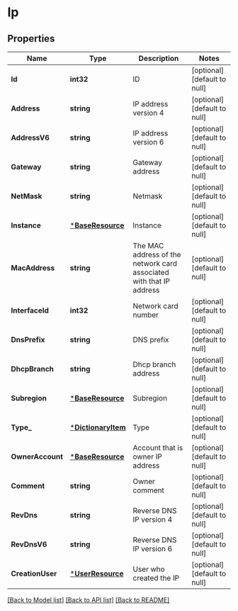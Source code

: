 # Ip

## Properties
Name | Type | Description | Notes
------------ | ------------- | ------------- | -------------
**Id** | **int32** | ID | [optional] [default to null]
**Address** | **string** | IP address version 4 | [optional] [default to null]
**AddressV6** | **string** | IP address version 6 | [optional] [default to null]
**Gateway** | **string** | Gateway address | [optional] [default to null]
**NetMask** | **string** | Netmask | [optional] [default to null]
**Instance** | [***BaseResource**](BaseResource.md) | Instance | [optional] [default to null]
**MacAddress** | **string** | The MAC address of the network card associated with that IP address | [optional] [default to null]
**InterfaceId** | **int32** | Network card number | [optional] [default to null]
**DnsPrefix** | **string** | DNS prefix | [optional] [default to null]
**DhcpBranch** | **string** | Dhcp branch address | [optional] [default to null]
**Subregion** | [***BaseResource**](BaseResource.md) | Subregion | [optional] [default to null]
**Type_** | [***DictionaryItem**](DictionaryItem.md) | Type | [optional] [default to null]
**OwnerAccount** | [***BaseResource**](BaseResource.md) | Account that is owner IP address | [optional] [default to null]
**Comment** | **string** | Owner comment | [optional] [default to null]
**RevDns** | **string** | Reverse DNS IP version 4 | [optional] [default to null]
**RevDnsV6** | **string** | Reverse DNS IP version 6 | [optional] [default to null]
**CreationUser** | [***UserResource**](UserResource.md) | User who created the IP | [optional] [default to null]

[[Back to Model list]](../README.md#documentation-for-models) [[Back to API list]](../README.md#documentation-for-api-endpoints) [[Back to README]](../README.md)


